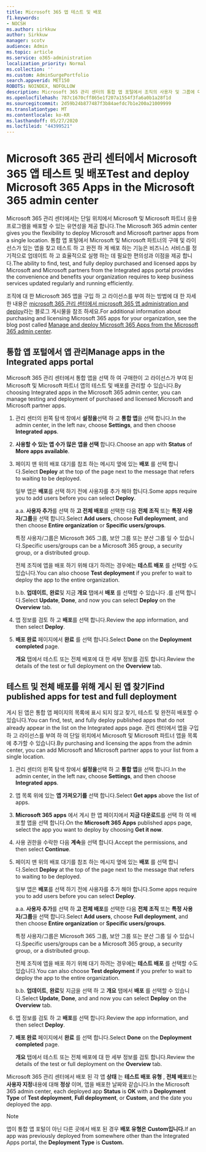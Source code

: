 ```yaml
---
title: Microsoft 365 앱 테스트 및 배포
f1.keywords:
- NOCSH
ms.author: sirkkuw
author: Sirkkuw
manager: scotv
audience: Admin
ms.topic: article
ms.service: o365-administration
localization_priority: Normal
ms.collection: ''
ms.custom: AdminSurgePortfolio
search.appverid: MET150
ROBOTS: NOINDEX, NOFOLLOW
description: Microsoft 365 관리 센터의 통합 앱 포털에서 조직의 사용자 및 그룹에 대해 Microsoft 및 Microsoft 파트너 앱을 검색 하 고 테스트 하 고 배포 합니다.
ms.openlocfilehash: 787c1670cff865e1f207a1554f3fa6a0b1a28f1d
ms.sourcegitcommit: 2d59b24b877487f3b84aefdc7b1e200a21009999
ms.translationtype: MT
ms.contentlocale: ko-KR
ms.lasthandoff: 05/27/2020
ms.locfileid: "44399521"
---
```

# <a name="test-and-deploy-microsoft-365-apps-in-the-microsoft-365-admin-center"></a><span data-ttu-id="cbb6b-103">Microsoft 365 관리 센터에서 Microsoft 365 앱 테스트 및 배포</span><span class="sxs-lookup"><span data-stu-id="cbb6b-103">Test and deploy Microsoft 365 Apps in the Microsoft 365 admin center</span></span>

<span data-ttu-id="cbb6b-104">Microsoft 365 관리 센터에서는 단일 위치에서 Microsoft 및 Microsoft 파트너 응용 프로그램을 배포할 수 있는 유연성을 제공 합니다.</span><span class="sxs-lookup"><span data-stu-id="cbb6b-104">The Microsoft 365 admin center gives you the flexibility to deploy Microsoft and Microsoft partner apps from a single location.</span></span> <span data-ttu-id="cbb6b-105">통합 앱 포털에서 Microsoft 및 Microsoft 파트너의 구매 및 라이선스가 있는 앱을 찾고 테스트 하 고 완전 하 게 배포 하는 기능은 비즈니스 서비스를 정기적으로 업데이트 하 고 효율적으로 실행 하는 데 필요한 편의성과 이점을 제공 합니다.</span><span class="sxs-lookup"><span data-stu-id="cbb6b-105">The ability to find, test, and fully deploy purchased and licensed apps by Microsoft and Microsoft partners from the Integrated apps portal provides the convenience and benefits your organization requires to keep business services updated regularly and running efficiently.</span></span>  

<span data-ttu-id="cbb6b-106">조직에 대 한 Microsoft 365 앱을 구입 하 고 라이선스를 부여 하는 방법에 대 한 자세한 내용은 [microsoft 365 관리 센터에서 microsoft 365 앱 administration and deploy](https://techcommunity.microsoft.com/t5/microsoft-365-blog/manage-and-deploy-microsoft-365-apps-from-the-microsoft-365/ba-p/1194324)라는 블로그 게시물을 참조 하세요.</span><span class="sxs-lookup"><span data-stu-id="cbb6b-106">For additional information about purchasing and licensing Microsoft 365 apps for your organization, see the blog post called [Manage and deploy Microsoft 365 Apps from the Microsoft 365 admin center](https://techcommunity.microsoft.com/t5/microsoft-365-blog/manage-and-deploy-microsoft-365-apps-from-the-microsoft-365/ba-p/1194324).</span></span>
  
## <a name="manage-apps-in-the-integrated-apps-portal"></a><span data-ttu-id="cbb6b-107">통합 앱 포털에서 앱 관리</span><span class="sxs-lookup"><span data-stu-id="cbb6b-107">Manage apps in the Integrated apps portal</span></span>

<span data-ttu-id="cbb6b-108">Microsoft 365 관리 센터에서 통합 앱을 선택 하 여 구매한이 고 라이선스가 부여 된 Microsoft 및 Microsoft 파트너 앱의 테스트 및 배포를 관리할 수 있습니다.</span><span class="sxs-lookup"><span data-stu-id="cbb6b-108">By choosing Integrated apps in the Microsoft 365 admin center, you can manage testing and deployment of purchased and licensed Microsoft and Microsoft partner apps.</span></span> 

1. <span data-ttu-id="cbb6b-109">관리 센터의 왼쪽 탐색 창에서 **설정을**선택 하 고 **통합 앱**을 선택 합니다.</span><span class="sxs-lookup"><span data-stu-id="cbb6b-109">In the admin center, in the left nav, choose **Settings**, and then choose **Integrated apps**.</span></span> 

2. <span data-ttu-id="cbb6b-110">**사용할 수 있는 앱 수가 많은** **앱을 선택** 합니다.</span><span class="sxs-lookup"><span data-stu-id="cbb6b-110">Choose an app with **Status** of **More apps available**.</span></span>

3. <span data-ttu-id="cbb6b-111">페이지 맨 위의 배포 대기를 참조 하는 메시지 옆에 있는 **배포** 를 선택 합니다.</span><span class="sxs-lookup"><span data-stu-id="cbb6b-111">Select **Deploy** at the top of the page next to the message that refers to waiting to be deployed.</span></span>

    <span data-ttu-id="cbb6b-112">일부 앱은 **배포**를 선택 하기 전에 사용자를 추가 해야 합니다.</span><span class="sxs-lookup"><span data-stu-id="cbb6b-112">Some apps require you to add users before you can select **Deploy**.</span></span>

    <span data-ttu-id="cbb6b-113">a.</span><span class="sxs-lookup"><span data-stu-id="cbb6b-113">a.</span></span> <span data-ttu-id="cbb6b-114">**사용자 추가**를 선택 하 **고 전체 배포**를 선택한 다음 **전체 조직** 또는 **특정 사용자/그룹**을 선택 합니다.</span><span class="sxs-lookup"><span data-stu-id="cbb6b-114">Select **Add users**, choose **Full deployment**, and then choose **Entire organization** or **Specific users/groups**.</span></span>

    <span data-ttu-id="cbb6b-115">특정 사용자/그룹은 Microsoft 365 그룹, 보안 그룹 또는 분산 그룹 일 수 있습니다.</span><span class="sxs-lookup"><span data-stu-id="cbb6b-115">Specific users/groups can be a Microsoft 365 group, a security group, or a distributed group.</span></span>

    <span data-ttu-id="cbb6b-116">전체 조직에 앱을 배포 하기 위해 대기 하려는 경우에는 **테스트 배포** 를 선택할 수도 있습니다.</span><span class="sxs-lookup"><span data-stu-id="cbb6b-116">You can also choose **Test deployment** if you prefer to wait to deploy the app to the entire organization.</span></span>

    <span data-ttu-id="cbb6b-117">b.</span><span class="sxs-lookup"><span data-stu-id="cbb6b-117">b.</span></span> <span data-ttu-id="cbb6b-118">**업데이트**, **완료**및 지금 **개요** 탭에서 **배포** 를 선택할 수 있습니다 .를 선택 합니다.</span><span class="sxs-lookup"><span data-stu-id="cbb6b-118">Select **Update**, **Done**, and now you can select **Deploy** on the **Overview** tab.</span></span>  

4. <span data-ttu-id="cbb6b-119">앱 정보를 검토 하 고 **배포**를 선택 합니다.</span><span class="sxs-lookup"><span data-stu-id="cbb6b-119">Review the app information, and then select **Deploy**.</span></span> 

5. <span data-ttu-id="cbb6b-120">**배포 완료** 페이지에서 **완료** 를 선택 합니다.</span><span class="sxs-lookup"><span data-stu-id="cbb6b-120">Select **Done** on the **Deployment completed** page.</span></span> 

    <span data-ttu-id="cbb6b-121">**개요** 탭에서 테스트 또는 전체 배포에 대 한 세부 정보를 검토 합니다.</span><span class="sxs-lookup"><span data-stu-id="cbb6b-121">Review the details of the test or full deployment on the **Overview** tab.</span></span>

## <a name="find-published-apps-for-test-and-full-deployment"></a><span data-ttu-id="cbb6b-122">테스트 및 전체 배포를 위해 게시 된 앱 찾기</span><span class="sxs-lookup"><span data-stu-id="cbb6b-122">Find published apps for test and full deployment</span></span> 

<span data-ttu-id="cbb6b-123">게시 된 앱은 통합 앱 페이지의 목록에 표시 되지 않고 찾기, 테스트 및 완전히 배포할 수 있습니다.</span><span class="sxs-lookup"><span data-stu-id="cbb6b-123">You can find, test, and fully deploy published apps that do not already appear in the list on the Integrated apps page.</span></span> <span data-ttu-id="cbb6b-124">관리 센터에서 앱을 구입 하 고 라이선스를 부여 하 여 단일 위치에서 Microsoft 및 Microsoft 파트너 앱을 목록에 추가할 수 있습니다.</span><span class="sxs-lookup"><span data-stu-id="cbb6b-124">By purchasing and licensing the apps from the admin center, you can add Microsoft and Microsoft partner apps to your list from a single location.</span></span>

1. <span data-ttu-id="cbb6b-125">관리 센터의 왼쪽 탐색 창에서 **설정을**선택 하 고 **통합 앱**을 선택 합니다.</span><span class="sxs-lookup"><span data-stu-id="cbb6b-125">In the admin center, in the left nav, choose **Settings**, and then choose **Integrated apps**.</span></span> 

2. <span data-ttu-id="cbb6b-126">앱 목록 위에 있는 **앱 가져오기를** 선택 합니다.</span><span class="sxs-lookup"><span data-stu-id="cbb6b-126">Select **Get apps** above the list of apps.</span></span>

3. <span data-ttu-id="cbb6b-127">**Microsoft 365 apps** 에서 게시 한 앱 페이지에서 **지금 다운로드**를 선택 하 여 배포할 앱을 선택 합니다.</span><span class="sxs-lookup"><span data-stu-id="cbb6b-127">On the **Microsoft 365 Apps** published apps page, select the app you want to deploy by choosing **Get it now**.</span></span>

4. <span data-ttu-id="cbb6b-128">사용 권한을 수락한 다음 **계속**을 선택 합니다.</span><span class="sxs-lookup"><span data-stu-id="cbb6b-128">Accept the permissions, and then select **Continue**.</span></span>

5. <span data-ttu-id="cbb6b-129">페이지 맨 위의 배포 대기를 참조 하는 메시지 옆에 있는 **배포** 를 선택 합니다.</span><span class="sxs-lookup"><span data-stu-id="cbb6b-129">Select **Deploy** at the top of the page next to the message that refers to waiting to be deployed.</span></span>

    <span data-ttu-id="cbb6b-130">일부 앱은 **배포**를 선택 하기 전에 사용자를 추가 해야 합니다.</span><span class="sxs-lookup"><span data-stu-id="cbb6b-130">Some apps require you to add users before you can select **Deploy**.</span></span>

    <span data-ttu-id="cbb6b-131">a.</span><span class="sxs-lookup"><span data-stu-id="cbb6b-131">a.</span></span> <span data-ttu-id="cbb6b-132">**사용자 추가**를 선택 하 **고 전체 배포**를 선택한 다음 **전체 조직** 또는 **특정 사용자/그룹**을 선택 합니다.</span><span class="sxs-lookup"><span data-stu-id="cbb6b-132">Select **Add users**, choose **Full deployment**, and then choose **Entire organization** or **Specific users/groups**.</span></span>

    <span data-ttu-id="cbb6b-133">특정 사용자/그룹은 Microsoft 365 그룹, 보안 그룹 또는 분산 그룹 일 수 있습니다.</span><span class="sxs-lookup"><span data-stu-id="cbb6b-133">Specific users/groups can be a Microsoft 365 group, a security group, or a distributed group.</span></span>

    <span data-ttu-id="cbb6b-134">전체 조직에 앱을 배포 하기 위해 대기 하려는 경우에는 **테스트 배포** 를 선택할 수도 있습니다.</span><span class="sxs-lookup"><span data-stu-id="cbb6b-134">You can also choose **Test deployment** if you prefer to wait to deploy the app to the entire organization.</span></span>

    <span data-ttu-id="cbb6b-135">b.</span><span class="sxs-lookup"><span data-stu-id="cbb6b-135">b.</span></span> <span data-ttu-id="cbb6b-136">**업데이트**, **완료**및 지금을 선택 하 고 **개요** 탭에서 **배포** 를 선택할 수 있습니다.</span><span class="sxs-lookup"><span data-stu-id="cbb6b-136">Select **Update**, **Done**, and and now you can select **Deploy** on the **Overview** tab.</span></span>  

6. <span data-ttu-id="cbb6b-137">앱 정보를 검토 하 고 **배포**를 선택 합니다.</span><span class="sxs-lookup"><span data-stu-id="cbb6b-137">Review the app information, and then select **Deploy**.</span></span> 

7. <span data-ttu-id="cbb6b-138">**배포 완료** 페이지에서 **완료** 를 선택 합니다.</span><span class="sxs-lookup"><span data-stu-id="cbb6b-138">Select **Done** on the **Deployment completed** page.</span></span> 

    <span data-ttu-id="cbb6b-139">**개요** 탭에서 테스트 또는 전체 배포에 대 한 세부 정보를 검토 합니다.</span><span class="sxs-lookup"><span data-stu-id="cbb6b-139">Review the details of the test or full deployment on the **Overview** tab.</span></span>

<span data-ttu-id="cbb6b-140">Microsoft 365 관리 센터에서 배포 된 각 앱 **상태** 는 **테스트 배포** **유형** , **전체 배포**또는 **사용자 지정**내용에 대해 **정상** 이며, 앱을 배포한 날짜와 같습니다.</span><span class="sxs-lookup"><span data-stu-id="cbb6b-140">In the Microsoft 365 admin center, each deployed app **Status** is **OK** with a **Deployment Type** of **Test deployment**, **Full deployment**, or **Custom**, and the date you deployed the app.</span></span>

> [!NOTE]
> <span data-ttu-id="cbb6b-141">앱이 통합 앱 포털이 아닌 다른 곳에서 배포 된 경우 **배포 유형은** **Custom입니다.**</span><span class="sxs-lookup"><span data-stu-id="cbb6b-141">If an app was previously deployed from somewhere other than the Integrated Apps portal, the **Deployment Type** is **Custom.**</span></span>
  